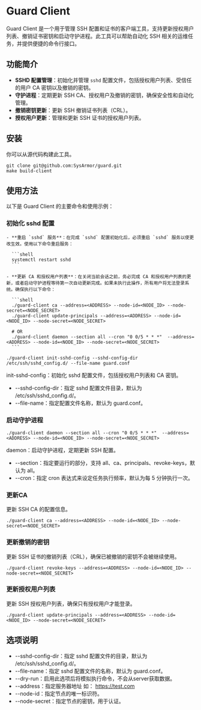# Guard Client

Guard Client 是一个用于管理 SSH 配置和证书的客户端工具，支持更新授权用户列表、撤销证书密钥和启动守护进程。此工具可以帮助自动化 SSH 相关的运维任务，并提供便捷的命令行接口。

## 功能简介

- **SSHD 配置管理**：初始化并管理 `sshd` 配置文件，包括授权用户列表、受信任的用户 CA 密钥以及撤销的密钥。
- **守护进程**：定期更新 SSH CA、授权用户及撤销的密钥，确保安全性和自动化管理。
- **撤销密钥更新**：更新 SSH 撤销证书列表（CRL）。
- **授权用户更新**：管理和更新 SSH 证书的授权用户列表。

## 安装

你可以从源代码构建此工具。
```shell
git clone git@github.com:SysArmor/guard.git
make build-client
```

## 使用方法
以下是 Guard Client 的主要命令和使用示例：

### 初始化 sshd 配置
>
    - **重启 `sshd` 服务**：在完成 `sshd` 配置初始化后，必须重启 `sshd` 服务以使更改生效。使用以下命令重启服务：

      ```shell
      systemctl restart sshd
      ```

    - **更新 CA 和授权用户列表**：在关闭当前会话之前，务必完成 CA 和授权用户列表的更新，或者启动守护进程等待第一次自动更新完成。如果未执行此操作，所有用户将无法登录系统。确保执行以下命令：

      ```shell
      ./guard-client ca --address=<ADDRESS> --node-id=<NODE_ID> --node-secret=<NODE_SECRET>
      ./guard-client update-principals --address=<ADDRESS> --node-id=<NODE_ID> --node-secret=<NODE_SECRET>

      # OR
      ./guard-client daemon --section all --cron "0 0/5 * * *"  --address=<ADDRESS> --node-id=<NODE_ID> --node-secret=<NODE_SECRET>
      ```


```shell
./guard-client init-sshd-config --sshd-config-dir /etc/ssh/sshd_config.d/ --file-name guard.conf
```
init-sshd-config：初始化 sshd 配置文件，包括授权用户列表和 CA 密钥。
- --sshd-config-dir：指定 sshd 配置文件目录，默认为 /etc/ssh/sshd_config.d/。
- --file-name：指定配置文件名称，默认为 guard.conf。
  
### 启动守护进程
```
./guard-client daemon --section all --cron "0 0/5 * * *"  --address=<ADDRESS> --node-id=<NODE_ID> --node-secret=<NODE_SECRET>
```
daemon：启动守护进程，定期更新 SSH 配置。
- --section：指定要运行的部分，支持 all、ca、principals、revoke-keys，默认为 all。
- --cron：指定 cron 表达式来设定任务执行频率，默认为每 5 分钟执行一次。

### 更新CA
更新 SSH CA 的配置信息。
```shell
./guard-client ca --address=<ADDRESS> --node-id=<NODE_ID> --node-secret=<NODE_SECRET>
```

### 更新撤销的密钥
更新 SSH 证书的撤销列表（CRL），确保已被撤销的密钥不会被继续使用。
```shell
./guard-client revoke-keys --address=<ADDRESS> --node-id=<NODE_ID> --node-secret=<NODE_SECRET>
```

### 更新授权用户列表
更新 SSH 授权用户列表，确保只有授权用户才能登录。
```shell
./guard-client update-principals --address=<ADDRESS> --node-id=<NODE_ID> --node-secret=<NODE_SECRET>
```

## 选项说明
- --sshd-config-dir：指定 sshd 配置文件的目录，默认为 /etc/ssh/sshd_config.d/。
- --file-name：指定 sshd 配置文件的名称，默认为 guard.conf。
- --dry-run：启用此选项后将模拟执行命令，不会从server获取数据。
- --address：指定服务器地址 如： https://test.com
- --node-id：指定节点的唯一标识符。
- --node-secret：指定节点的密钥，用于认证。
